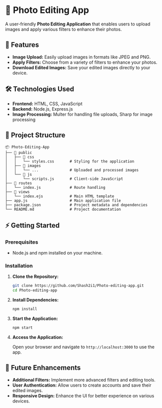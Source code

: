 # 📸 Photo Editing App

A user-friendly **Photo Editing Application** that enables users to upload images and apply various filters to enhance their photos.

## 🚀 Features

- **Image Upload:** Easily upload images in formats like JPEG and PNG.
- **Apply Filters:** Choose from a variety of filters to enhance your photos.
- **Download Edited Images:** Save your edited images directly to your device.

## 🛠️ Technologies Used

- **Frontend:** HTML, CSS, JavaScript
- **Backend:** Node.js, Express.js
- **Image Processing:** Multer for handling file uploads, Sharp for image processing

## 📂 Project Structure

```
📦 Photo-Editing-App
├── 📁 public
│   ├── 📁 css
│   │   └── styles.css       # Styling for the application
│   ├── 📁 images
│   │   └── ...              # Uploaded and processed images
│   └── 📁 js
│       └── scripts.js       # Client-side JavaScript
├── 📁 routes
│   └── index.js             # Route handling
├── 📁 views
│   └── index.ejs            # Main HTML template
├── app.js                   # Main application file
├── package.json             # Project metadata and dependencies
└── README.md                # Project documentation
```

## ⚡ Getting Started

### Prerequisites

- Node.js and npm installed on your machine.

### Installation

1. **Clone the Repository:**

   ```bash
   git clone https://github.com/Shash2i1/Photo-editing-app.git
   cd Photo-editing-app
   ```

2. **Install Dependencies:**

   ```bash
   npm install
   ```

3. **Start the Application:**

   ```bash
   npm start
   ```

4. **Access the Application:**

   Open your browser and navigate to `http://localhost:3000` to use the app.

## 🎯 Future Enhancements

- **Additional Filters:** Implement more advanced filters and editing tools.
- **User Authentication:** Allow users to create accounts and save their edited images.
- **Responsive Design:** Enhance the UI for better experience on various devices.

